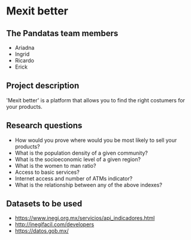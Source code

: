 # Mexit better

## The Pandatas team members
- Ariadna 
- Ingrid 
- Ricardo
- Erick

## Project description
'Mexit better' is a platform that allows you to find the right costumers for your products.

## Research questions
- How would you prove where would you be most likely to sell your products?
- What is the population density of a given community?
- What is the socioeconomic level of a given region?
- What is the women to man ratio?
- Access to basic services?
- Internet access and number of ATMs indicator?
- What is the relationship between any of the above indexes?

## Datasets to be used
- https://www.inegi.org.mx/servicios/api_indicadores.html
- http://inegifacil.com/developers
- https://datos.gob.mx/
